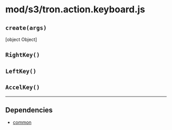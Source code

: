 # mod/s3/tron.action.keyboard.js
## `create(args)`

[object Object]

## `RightKey()`



## `LeftKey()`



## `AccelKey()`




----

## Dependencies
* [common](common.md)